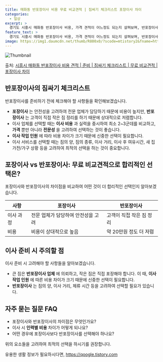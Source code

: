 ```yaml
---
title: 매화동 반포장이사 비용 무료 비교견적 | 짐싸기 체크리스트 포장이사 차이
categories:
  - 일상
excerpt: >
  경기도 시흥시 매화동 반포장이사 비용, 가격 견적이 어느정도 되는지 살펴보며, 반포장이사를 준비함에 있어 짐싸기 준비 체크리스트가 무엇인지 보겠습니다. 마지막으로 포장이사와 차이점을 통해 무료 비교견적으로 어떤 것이 더 합리적인 선택인지 공유 드립니다.시흥시 매화동 포장이사 견적 샘플 보기 👈 클릭시흥시 매화동 포장이사 가격 살펴보기 👈 클릭시흥시 매화동 반포장이사 평균 이사 비용평수시흥시 매화동 평균 이사 비용원룸 이사9평 이하 (1톤)30만원~투룸/쓰리룸 이사16평 ~ 20평 (2.5톤)80만원~쓰리룸 이사21평 (5톤) ~110만원~우리집 무료 이사견적 받기 👈 클릭포장 vs 반포장: 주요 차이점포장과 반포장의 가장 큰 차이점은 이사 과정에서 짐을 정리하고 포장하는 단계를 업체가 맡느냐, 고객..
feature_text: >
  경기도 시흥시 매화동 반포장이사 비용, 가격 견적이 어느정도 되는지 살펴보며, 반포장이사를 준비함에 있어 짐싸기 준비 체크리스트가 무엇인지 보겠습니다. 마지막으로 포장이사와 차이점을 통해 무료 비교견적으로 어떤 것이 더 합리적인 선택인지 공유 드립니다.시흥시 매화동 포장이사 견적 샘플 보기 👈 클릭시흥시 매화동 포장이사 가격 살펴보기 👈 클릭시흥시 매화동 반포장이사 평균 이사 비용평수시흥시 매화동 평균 이사 비용원룸 이사9평 이하 (1톤)30만원~투룸/쓰리룸 이사16평 ~ 20평 (2.5톤)80만원~쓰리룸 이사21평 (5톤) ~110만원~우리집 무료 이사견적 받기 👈 클릭포장 vs 반포장: 주요 차이점포장과 반포장의 가장 큰 차이점은 이사 과정에서 짐을 정리하고 포장하는 단계를 업체가 맡느냐, 고객..
image: https://img1.daumcdn.net/thumb/R800x0/?scode=mtistory2&fname=https%3A%2F%2Fblog.kakaocdn.net%2Fdn%2FHD1a9%2FbtsHa4guOp3%2F7oi0WByvcZUsW34UKJwYK0%2Fimg.webp
---
```


![Thumbnail](https://img1.daumcdn.net/thumb/R800x0/?scode=mtistory2&fname=https%3A%2F%2Fblog.kakaocdn.net%2Fdn%2FHD1a9%2FbtsHa4guOp3%2F7oi0WByvcZUsW34UKJwYK0%2Fimg.webp)

<p>출처: <a href="https://qoogle.tistory.com/9141" rel="dofollow">시흥시 매화동 반포장이사 비용 견적 | 준비 | 짐싸기 체크리스트 | 무료 비교견적 | 포장이사 차이</a> </p>

## 반포장이사의 짐싸기 체크리스트

반포장이사를 준비하기 전에 체크해야 할 사항들을 확인해보겠습니다.

  * **포장이사** 는 안전성을 고려하여 전문 업체가 담당하기 때문에 비용이 높지만, **반포장이사** 는 고객이 직접 작은 짐 정리를 하기 때문에 상대적으로 저렴합니다.
  * 이사 업체를 선택할 때는 **이사 비용** 과 실력을 중시하여 최소 2~3군데를 비교하고, **가격** 뿐만 아니라 **전문성** 을 고려하여 선택하는 것이 좋습니다.
  * **이사 작업 인원** 에 따라 비용 차이가 크기 때문에 신중한 선택이 필요합니다.
  * 이사 서비스를 선택할 때는 짐의 양, 짐의 종류, 이사 거리, 이사 후 여유시간, 새 집 가전/가구 상황 등을 고려하여 최적의 선택을 하는 것이 중요합니다.

## 포장이사 vs 반포장이사: 무료 비교견적으로 합리적인 선택은?

포장이사와 반포장이사의 차이점을 비교하여 어떤 것이 더 합리적인 선택인지 알아보겠습니다.

**사항** | **포장이사** | **반포장이사**  
---|---|---  
이사 과정 | 전문 업체가 담당하여 안전성을 고려 | 고객이 직접 작은 짐 정리  
비용 | 비용이 상대적으로 높음 | 약 20만원 정도 더 저렴  
  
## 이사 준비 시 주의할 점

이사 준비 시 고려해야 할 사항들을 알아보겠습니다.

  * 큰 짐은 **반포장이사 업체** 에 의뢰하고, 작은 짐은 직접 포장해야 합니다. 이 때, **이사 작업 인원** 에 따른 비용 차이가 크기 때문에 신중한 선택이 필요합니다.
  * **반포장이사** 는 짐의 양, 이사 거리, 체류 시간 등을 고려하여 선택할 필요가 있습니다.

## 자주 묻는 질문 FAQ

  * 포장이사와 반포장이사의 차이점은 무엇인가요?
  * 이사 시 **인력별 비용** 차이가 어떻게 되나요?
  * 어떤 경우에 포장이사보다 반포장이사를 선택해야 하나요?

위의 요소들을 고려하여 최적의 선택을 하시기를 권장합니다.

 

유용한 생활 정보가 필요하시다면, <a href="https://qoogle.tistory.com" rel="dofollow">https://qoogle.tistory.com</a>


